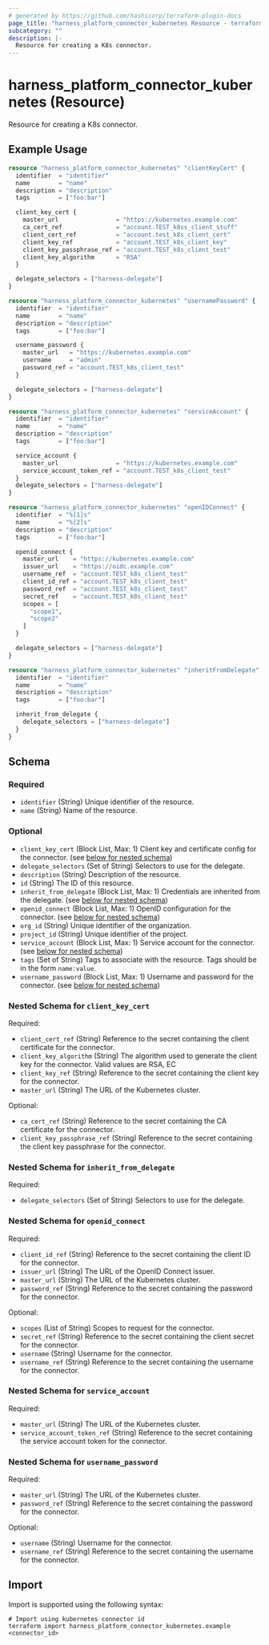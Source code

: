 ```yaml
---
# generated by https://github.com/hashicorp/terraform-plugin-docs
page_title: "harness_platform_connector_kubernetes Resource - terraform-provider-harness"
subcategory: ""
description: |-
  Resource for creating a K8s connector.
---
```


# harness_platform_connector_kubernetes (Resource)

Resource for creating a K8s connector.

## Example Usage

```terraform
resource "harness_platform_connector_kubernetes" "clientKeyCert" {
  identifier  = "identifier"
  name        = "name"
  description = "description"
  tags        = ["foo:bar"]

  client_key_cert {
    master_url                = "https://kubernetes.example.com"
    ca_cert_ref               = "account.TEST_k8ss_client_stuff"
    client_cert_ref           = "account.test_k8s_client_cert"
    client_key_ref            = "account.TEST_k8s_client_key"
    client_key_passphrase_ref = "account.TEST_k8s_client_test"
    client_key_algorithm      = "RSA"
  }

  delegate_selectors = ["harness-delegate"]
}

resource "harness_platform_connector_kubernetes" "usernamePassword" {
  identifier  = "identifier"
  name        = "name"
  description = "description"
  tags        = ["foo:bar"]

  username_password {
    master_url   = "https://kubernetes.example.com"
    username     = "admin"
    password_ref = "account.TEST_k8s_client_test"
  }

  delegate_selectors = ["harness-delegate"]
}

resource "harness_platform_connector_kubernetes" "serviceAccount" {
  identifier  = "identifier"
  name        = "name"
  description = "description"
  tags        = ["foo:bar"]

  service_account {
    master_url                = "https://kubernetes.example.com"
    service_account_token_ref = "account.TEST_k8s_client_test"
  }
  delegate_selectors = ["harness-delegate"]
}

resource "harness_platform_connector_kubernetes" "openIDConnect" {
  identifier  = "%[1]s"
  name        = "%[2]s"
  description = "description"
  tags        = ["foo:bar"]

  openid_connect {
    master_url    = "https://kubernetes.example.com"
    issuer_url    = "https://oidc.example.com"
    username_ref  = "account.TEST_k8s_client_test"
    client_id_ref = "account.TEST_k8s_client_test"
    password_ref  = "account.TEST_k8s_client_test"
    secret_ref    = "account.TEST_k8s_client_test"
    scopes = [
      "scope1",
      "scope2"
    ]
  }

  delegate_selectors = ["harness-delegate"]
}

resource "harness_platform_connector_kubernetes" "inheritFromDelegate" {
  identifier  = "identifier"
  name        = "name"
  description = "description"
  tags        = ["foo:bar"]

  inherit_from_delegate {
    delegate_selectors = ["harness-delegate"]
  }
}
```

<!-- schema generated by tfplugindocs -->
## Schema

### Required

- `identifier` (String) Unique identifier of the resource.
- `name` (String) Name of the resource.

### Optional

- `client_key_cert` (Block List, Max: 1) Client key and certificate config for the connector. (see [below for nested schema](#nestedblock--client_key_cert))
- `delegate_selectors` (Set of String) Selectors to use for the delegate.
- `description` (String) Description of the resource.
- `id` (String) The ID of this resource.
- `inherit_from_delegate` (Block List, Max: 1) Credentials are inherited from the delegate. (see [below for nested schema](#nestedblock--inherit_from_delegate))
- `openid_connect` (Block List, Max: 1) OpenID configuration for the connector. (see [below for nested schema](#nestedblock--openid_connect))
- `org_id` (String) Unique identifier of the organization.
- `project_id` (String) Unique identifier of the project.
- `service_account` (Block List, Max: 1) Service account for the connector. (see [below for nested schema](#nestedblock--service_account))
- `tags` (Set of String) Tags to associate with the resource. Tags should be in the form `name:value`.
- `username_password` (Block List, Max: 1) Username and password for the connector. (see [below for nested schema](#nestedblock--username_password))

<a id="nestedblock--client_key_cert"></a>
### Nested Schema for `client_key_cert`

Required:

- `client_cert_ref` (String) Reference to the secret containing the client certificate for the connector.
- `client_key_algorithm` (String) The algorithm used to generate the client key for the connector. Valid values are RSA, EC
- `client_key_ref` (String) Reference to the secret containing the client key for the connector.
- `master_url` (String) The URL of the Kubernetes cluster.

Optional:

- `ca_cert_ref` (String) Reference to the secret containing the CA certificate for the connector.
- `client_key_passphrase_ref` (String) Reference to the secret containing the client key passphrase for the connector.


<a id="nestedblock--inherit_from_delegate"></a>
### Nested Schema for `inherit_from_delegate`

Required:

- `delegate_selectors` (Set of String) Selectors to use for the delegate.


<a id="nestedblock--openid_connect"></a>
### Nested Schema for `openid_connect`

Required:

- `client_id_ref` (String) Reference to the secret containing the client ID for the connector.
- `issuer_url` (String) The URL of the OpenID Connect issuer.
- `master_url` (String) The URL of the Kubernetes cluster.
- `password_ref` (String) Reference to the secret containing the password for the connector.

Optional:

- `scopes` (List of String) Scopes to request for the connector.
- `secret_ref` (String) Reference to the secret containing the client secret for the connector.
- `username` (String) Username for the connector.
- `username_ref` (String) Reference to the secret containing the username for the connector.


<a id="nestedblock--service_account"></a>
### Nested Schema for `service_account`

Required:

- `master_url` (String) The URL of the Kubernetes cluster.
- `service_account_token_ref` (String) Reference to the secret containing the service account token for the connector.


<a id="nestedblock--username_password"></a>
### Nested Schema for `username_password`

Required:

- `master_url` (String) The URL of the Kubernetes cluster.
- `password_ref` (String) Reference to the secret containing the password for the connector.

Optional:

- `username` (String) Username for the connector.
- `username_ref` (String) Reference to the secret containing the username for the connector.

## Import

Import is supported using the following syntax:

```shell
# Import using kubernetes connector id
terraform import harness_platform_connector_kubernetes.example <connector_id>
```

